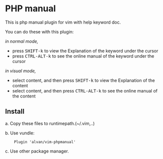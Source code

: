 PHP manual
==========

This is php manual plugin for vim with help keyword doc.

You can do these with this plugin:

_in normal mode,_

* press <kbd>SHIFT-k</kbd> to view the Explanation of the keyword under the cursor
* press <kbd>CTRL-ALT-k</kbd> to see the online manual of the keyword under the cursor

_in visual mode,_

* select content, and then press <kbd>SHIFT-k</kbd> to view the Explanation of the content
* select content, and then press <kbd>CTRL-ALT-k</kbd> to see the online manual of the content

Install
-------

a. Copy these files to runtimepath.(~/.vim,..) 

b. Use vundle:

        Plugin 'alvan/vim-phpmanual'

c. Use other package manager.
